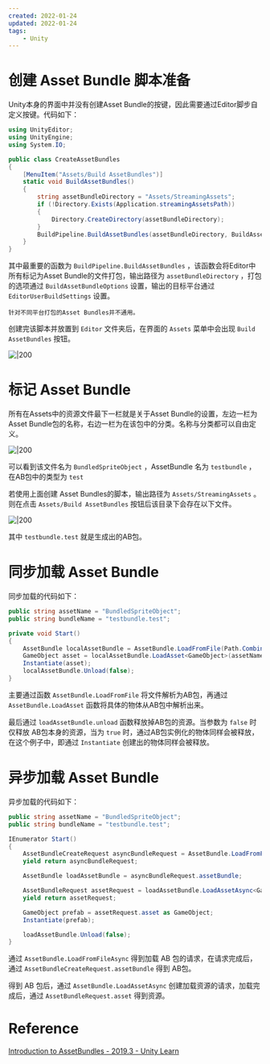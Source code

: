 ```yaml
---
created: 2022-01-24
updated: 2022-01-24
tags:
    - Unity
---
```

# 创建 Asset Bundle 脚本准备

Unity本身的界面中并没有创建Asset Bundle的按键，因此需要通过Editor脚步自定义按键。代码如下：

```csharp
using UnityEditor;
using UnityEngine;
using System.IO;

public class CreateAssetBundles
{
    [MenuItem("Assets/Build AssetBundles")]
    static void BuildAssetBundles()
    {
        string assetBundleDirectory = "Assets/StreamingAssets";
        if (!Directory.Exists(Application.streamingAssetsPath))
        {
            Directory.CreateDirectory(assetBundleDirectory);
        }
        BuildPipeline.BuildAssetBundles(assetBundleDirectory, BuildAssetBundleOptions.None, EditorUserBuildSettings.activeBuildTarget);
    }
}
```

其中最重要的函数为 `BuildPipeline.BuildAssetBundles` ，该函数会将Editor中所有标记为Asset Bundle的文件打包，输出路径为 `assetBundleDirectory` ，打包的选项通过 `BuildAssetBundleOptions` 设置，输出的目标平台通过 `EditorUserBuildSettings` 设置。

```ad-note
针对不同平台打包的Asset Bundles并不通用。
```

创建完该脚本并放置到 `Editor` 文件夹后，在界面的 `Assets` 菜单中会出现 `Build AssetBundles` 按钮。

![|200](assets/Introduction%20to%20Asset%20Bundles/image-20220124090857058.png)

# 标记 Asset Bundle

所有在Assets中的资源文件最下一栏就是关于Asset Bundle的设置，左边一栏为Asset Bundle包的名称，右边一栏为在该包中的分类。名称与分类都可以自由定义。

![|200](assets/Introduction%20to%20Asset%20Bundles/image-20220124090912291.png)

可以看到该文件名为 `BundledSpriteObject` ，AssetBundle 名为 `testbundle` ，在AB包中的类型为 `test`

若使用上面创建 Asset Bundles的脚本，输出路径为 `Assets/StreamingAssets` 。则在点击 `Assets/Build AssetBundles` 按钮后该目录下会存在以下文件。

![|200](assets/Introduction%20to%20Asset%20Bundles/image-20220124090958880.png)

其中 `testbundle.test` 就是生成出的AB包。

# 同步加载 Asset Bundle

同步加载的代码如下：

```csharp
public string assetName = "BundledSpriteObject";
public string bundleName = "testbundle.test";

private void Start()
{
    AssetBundle localAssetBundle = AssetBundle.LoadFromFile(Path.Combine(Application.streamingAssetsPath, bundleName));
    GameObject asset = localAssetBundle.LoadAsset<GameObject>(assetName);
    Instantiate(asset);
    localAssetBundle.Unload(false);
}
```

主要通过函数 `AssetBundle.LoadFromFile` 将文件解析为AB包，再通过 `AssetBundle.LoadAsset` 函数将具体的物体从AB包中解析出来。

最后通过 `loadAssetBundle.unload` 函数释放掉AB包的资源。当参数为 `false` 时仅释放 AB包本身的资源，当为 `true` 时，通过AB包实例化的物体同样会被释放，在这个例子中，即通过 `Instantiate` 创建出的物体同样会被释放。

# 异步加载 Asset Bundle

异步加载的代码如下：

```csharp
public string assetName = "BundledSpriteObject";
public string bundleName = "testbundle.test";

IEnumerator Start()
{
    AssetBundleCreateRequest asyncBundleRequest = AssetBundle.LoadFromFileAsync(Path.Combine(Application.streamingAssetsPath, bundleName));
    yield return asyncBundleRequest;

    AssetBundle loadAssetBundle = asyncBundleRequest.assetBundle;

    AssetBundleRequest assetRequest = loadAssetBundle.LoadAssetAsync<GameObject>(assetName);
    yield return assetRequest;

    GameObject prefab = assetRequest.asset as GameObject;
    Instantiate(prefab);

    loadAssetBundle.Unload(false);
}
```

通过 `AssetBundle.LoadFromFileAsync` 得到加载 AB 包的请求，在请求完成后，通过 `AssetBundleCreateRequest.assetBundle` 得到 AB包。

得到 AB 包后，通过 `AssetBundle.LoadAssetAsync` 创建加载资源的请求，加载完成后，通过 `AssetBundleRequest.asset` 得到资源。

# Reference

[Introduction to AssetBundles - 2019.3 - Unity Learn](https://learn.unity.com/tutorial/introduction-to-assetbundles)